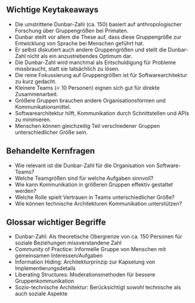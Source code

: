 ## Wichtige Keytakeaways
- Die umstrittene Dunbar-Zahl (ca. 150) basiert auf anthropologischer Forschung über Gruppengrößen bei Primaten.
- Dunbar stellt vor allem die These auf, dass diese Gruppengröße zur Entwicklung von Sprache bei Menschen geführt hat.
- Er selbst diskutiert auch andere Gruppengrößen und stellt die Dunbar-Zahl nicht als ein anzustrebendes Optimum dar.
- Die Dunbar-Zahl wird manchmal als Entschuldigung für Probleme missbraucht, statt sie tatsächlich zu lösen.
- Die reine Fokussierung auf Gruppengrößen ist für Softwarearchitektur zu kurz gedacht.
- Kleinere Teams (< 10 Personen) eignen sich gut für direkte Zusammenarbeit.
- Größere Gruppen brauchen andere Organisationsformen und Kommunikationsmittel.
- Softwarearchitektur hilft, Kommunikation durch Schnittstellen und APIs zu minimieren.
- Menschen können gleichzeitig Teil verschiedener Gruppen unterschiedlicher Größe sein.

## Behandelte Kernfragen
- Wie relevant ist die Dunbar-Zahl für die Organisation von Software-Teams?
- Welche Teamgrößen sind für welche Aufgaben sinnvoll?  
- Wie kann Kommunikation in größeren Gruppen effektiv gestaltet werden?
- Welche Rolle spielt Vertrauen in Teams unterschiedlicher Größe?
- Wie können technische Architekturen Kommunikation unterstützen?

## Glossar wichtiger Begriffe
- Dunbar-Zahl: Als theoretische Obergrenze von ca. 150 Personen für soziale Beziehungen missverstandene Zahl
- Community of Practice: Informelle Gruppe von Menschen mit gemeinsamen Interessen/Aufgaben
- Information Hiding: Architekturprinzip zur Kapselung von Implementierungsdetails
- Liberating Structures: Moderationsmethoden für bessere Gruppenkommunikation
- Sozio-technische Architektur: Berücksichtigt sowohl technische als auch soziale Aspekte
